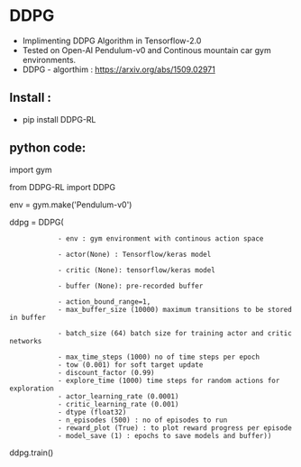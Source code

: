 DDPG
============

- Implimenting DDPG Algorithm in Tensorflow-2.0
- Tested on Open-AI Pendulum-v0 and Continous mountain car gym environments.
- DDPG - algorthim : https://arxiv.org/abs/1509.02971

Install :
------------------
- pip install DDPG-RL


python code:
------------------

import gym

from DDPG-RL import DDPG

env = gym.make('Pendulum-v0')

ddpg = DDPG(

                - env : gym environment with continous action space
                
                - actor(None) : Tensorflow/keras model

                - critic (None): tensorflow/keras model

                - buffer (None): pre-recorded buffer

                - action_bound_range=1,
                - max_buffer_size (10000) maximum transitions to be stored in buffer

                - batch_size (64) batch size for training actor and critic networks

                - max_time_steps (1000) no of time steps per epoch
                - tow (0.001) for soft target update
                - discount_factor (0.99)
                - explore_time (1000) time steps for random actions for exploration
                - actor_learning_rate (0.0001)
                - critic_learning_rate (0.001)
                - dtype (float32)
                - n_episodes (500) : no of episodes to run
                - reward_plot (True) : to plot reward progress per episode
                - model_save (1) : epochs to save models and buffer))

ddpg.train()
